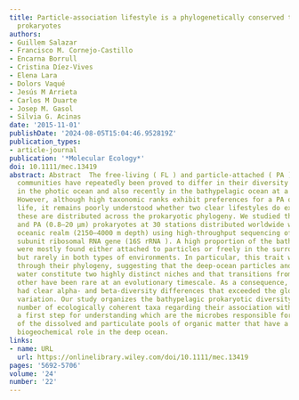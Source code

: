 ```yaml
---
title: Particle‐association lifestyle is a phylogenetically conserved trait in bathypelagic
  prokaryotes
authors:
- Guillem Salazar
- Francisco M. Cornejo‐Castillo
- Encarna Borrull
- Cristina Díez‐Vives
- Elena Lara
- Dolors Vaqué
- Jesús M Arrieta
- Carlos M Duarte
- Josep M. Gasol
- Silvia G. Acinas
date: '2015-11-01'
publishDate: '2024-08-05T15:04:46.952819Z'
publication_types:
- article-journal
publication: '*Molecular Ecology*'
doi: 10.1111/mec.13419
abstract: Abstract  The free‐living ( FL ) and particle‐attached ( PA ) marine microbial
  communities have repeatedly been proved to differ in their diversity and composition
  in the photic ocean and also recently in the bathypelagic ocean at a global scale.
  However, although high taxonomic ranks exhibit preferences for a PA or FL mode of
  life, it remains poorly understood whether two clear lifestyles do exist and how
  these are distributed across the prokaryotic phylogeny. We studied the FL (textless0.8 μm)
  and PA (0.8–20 μm) prokaryotes at 30 stations distributed worldwide within the bathypelagic
  oceanic realm (2150–4000 m depth) using high‐throughput sequencing of the small
  subunit ribosomal RNA gene (16S rRNA ). A high proportion of the bathypelagic prokaryotes
  were mostly found either attached to particles or freely in the surrounding water
  but rarely in both types of environments. In particular, this trait was deeply conserved
  through their phylogeny, suggesting that the deep‐ocean particles and the surrounding
  water constitute two highly distinct niches and that transitions from one to the
  other have been rare at an evolutionary timescale. As a consequence, PA and FL communities
  had clear alpha‐ and beta‐diversity differences that exceeded the global‐scale geographical
  variation. Our study organizes the bathypelagic prokaryotic diversity into a reasonable
  number of ecologically coherent taxa regarding their association with particles,
  a first step for understanding which are the microbes responsible for the processing
  of the dissolved and particulate pools of organic matter that have a very different
  biogeochemical role in the deep ocean.
links:
- name: URL
  url: https://onlinelibrary.wiley.com/doi/10.1111/mec.13419
pages: '5692-5706'
volume: '24'
number: '22'
---
```

